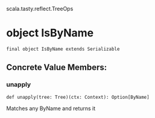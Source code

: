 scala.tasty.reflect.TreeOps
# object IsByName

<pre><code class="language-scala" >final object IsByName extends Serializable</pre></code>
## Concrete Value Members:
### unapply
<pre><code class="language-scala" >def unapply(tree: Tree)(ctx: Context): Option[ByName]</pre></code>
Matches any ByName and returns it

